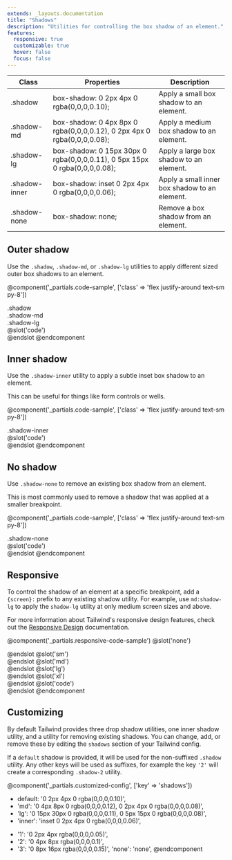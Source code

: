 ```yaml
---
extends: _layouts.documentation
title: "Shadows"
description: "Utilities for controlling the box shadow of an element."
features:
  responsive: true
  customizable: true
  hover: false
  focus: false
---
```


<div class="border-t border-grey-lighter">
    <table class="w-full text-left" style="border-collapse: collapse;">
        <colgroup>
            <col class="w-1/5">
            <col class="w-1/4">
            <col>
        </colgroup>
        <thead>
          <tr>
              <th class="text-sm font-semibold text-grey-darker p-2 bg-grey-lightest">Class</th>
              <th class="text-sm font-semibold text-grey-darker p-2 bg-grey-lightest">Properties</th>
              <th class="text-sm font-semibold text-grey-darker p-2 bg-grey-lightest">Description</th>
          </tr>
        </thead>
        <tbody class="align-baseline">
            <tr>
                <td class="p-2 border-t border-smoke font-mono text-xs text-purple-dark">.shadow</td>
                <td class="p-2 border-t border-smoke font-mono text-xs text-blue-dark">box-shadow: <span class="whitespace-no-wrap">0 2px 4px 0 rgba(0,0,0,0.10)</span>;</td>
                <td class="p-2 border-t border-smoke text-sm text-grey-darker">Apply a small box shadow to an element.</td>
            </tr>
            <tr>
                <td class="p-2 border-t border-smoke-light font-mono text-xs text-purple-dark">.shadow-md</td>
                <td class="p-2 border-t border-smoke-light font-mono text-xs text-blue-dark">box-shadow: <span class="whitespace-no-wrap">0 4px 8px 0 rgba(0,0,0,0.12),</span> <span class="whitespace-no-wrap">0 2px 4px 0 rgba(0,0,0,0.08);</span></td>
                <td class="p-2 border-t border-smoke-light text-sm text-grey-darker">Apply a medium box shadow to an element.</td>
            </tr>
            <tr>
                <td class="p-2 border-t border-smoke-light font-mono text-xs text-purple-dark">.shadow-lg</td>
                <td class="p-2 border-t border-smoke-light font-mono text-xs text-blue-dark">box-shadow: <span class="whitespace-no-wrap">0 15px 30px 0 rgba(0,0,0,0.11),</span> <span class="whitespace-no-wrap">0 5px 15px 0 rgba(0,0,0,0.08);</span></td>
                <td class="p-2 border-t border-smoke-light text-sm text-grey-darker">Apply a large box shadow to an element.</td>
            </tr>
            <tr>
                <td class="p-2 border-t border-smoke-light font-mono text-xs text-purple-dark">.shadow-inner</td>
                <td class="p-2 border-t border-smoke-light font-mono text-xs text-blue-dark">box-shadow: <span class="whitespace-no-wrap">inset 0 2px 4px 0 rgba(0,0,0,0.06);</span></td>
                <td class="p-2 border-t border-smoke-light text-sm text-grey-darker">Apply a small inner box shadow to an element.</td>
            </tr>
            <tr>
                <td class="p-2 border-t border-smoke-light font-mono text-xs text-purple-dark">.shadow-none</td>
                <td class="p-2 border-t border-smoke-light font-mono text-xs text-blue-dark">box-shadow: none;</td>
                <td class="p-2 border-t border-smoke-light text-sm text-grey-darker">Remove a box shadow from an element.</td>
            </tr>
        </tbody>
    </table>
</div>

## Outer shadow

Use the `.shadow`, `.shadow-md`, or `.shadow-lg` utilities to apply different sized outer box shadows to an element.

@component('_partials.code-sample', ['class' => 'flex justify-around text-sm py-8'])
<div class="mr-3 p-4 shadow">.shadow</div>
<div class="mr-3 p-4 shadow-md">.shadow-md</div>
<div class="p-4 shadow-lg">.shadow-lg</div>
@slot('code')
<div class="shadow"></div>
<div class="shadow-md"></div>
<div class="shadow-lg"></div>
@endslot
@endcomponent

## Inner shadow

Use the `.shadow-inner` utility to apply a subtle inset box shadow to an element.

This can be useful for things like form controls or wells.

@component('_partials.code-sample', ['class' => 'flex justify-around text-sm py-8'])
<div class="p-4 bg-smoke-lighter shadow-inner">.shadow-inner</div>
@slot('code')
<div class="shadow-inner"></div>
@endslot
@endcomponent

## No shadow

Use `.shadow-none` to remove an existing box shadow from an element.

This is most commonly used to remove a shadow that was applied at a smaller breakpoint.

@component('_partials.code-sample', ['class' => 'flex justify-around text-sm py-8'])
<div class="p-4 shadow-none bg-grey-light">.shadow-none</div>
@slot('code')
<div class="shadow-none"></div>
@endslot
@endcomponent

## Responsive

To control the shadow of an element at a specific breakpoint, add a `{screen}:` prefix to any existing shadow utility. For example, use `md:shadow-lg` to apply the `shadow-lg` utility at only medium screen sizes and above.

For more information about Tailwind's responsive design features, check out the [Responsive Design](/docs/responsive-design) documentation.

@component('_partials.responsive-code-sample')
@slot('none')
<div class="flex justify-center">
    <div class="shadow px-4 py-2 bg-smoke-lighter opacity-100 w-24 h-24 rounded-full"></div>
</div>
@endslot
@slot('sm')
<div class="flex justify-center">
    <div class="shadow-md px-4 py-2 bg-smoke-lighter opacity-100 w-24 h-24 rounded-full"></div>
</div>
@endslot
@slot('md')
<div class="flex justify-center">
    <div class="shadow-lg px-4 py-2 bg-smoke-lighter opacity-100 w-24 h-24 rounded-full"></div>
</div>
@endslot
@slot('lg')
<div class="flex justify-center">
    <div class="shadow-inner px-4 py-2 bg-smoke-lighter opacity-100 w-24 h-24 rounded-full"></div>
</div>
@endslot
@slot('xl')
<div class="flex justify-center">
    <div class="shadow-none px-4 py-2 bg-smoke-lighter opacity-100 w-24 h-24 rounded-full"></div>
</div>
@endslot
@slot('code')
<div class="none:shadow sm:shadow-md md:shadow-lg lg:shadow-inner xl:shadow-none ...">
    <!-- ... -->
</div>
@endslot
@endcomponent

## Customizing

By default Tailwind provides three drop shadow utilities, one inner shadow utility, and a utility for removing existing shadows. You can change, add, or remove these by editing the `shadows` section of your Tailwind config.

If a `default` shadow is provided, it will be used for the non-suffixed `.shadow` utility. Any other keys will be used as suffixes, for example the key `'2'` will create a corresponding `.shadow-2` utility.

@component('_partials.customized-config', ['key' => 'shadows'])
- default: '0 2px 4px 0 rgba(0,0,0,0.10)',
- 'md': '0 4px 8px 0 rgba(0,0,0,0.12), 0 2px 4px 0 rgba(0,0,0,0.08)',
- 'lg': '0 15px 30px 0 rgba(0,0,0,0.11), 0 5px 15px 0 rgba(0,0,0,0.08)',
- 'inner': 'inset 0 2px 4px 0 rgba(0,0,0,0.06)',
+ '1': '0 2px 4px rgba(0,0,0,0.05)',
+ '2': '0 4px 8px rgba(0,0,0,0.1)',
+ '3': '0 8px 16px rgba(0,0,0,0.15)',
  'none': 'none',
@endcomponent
